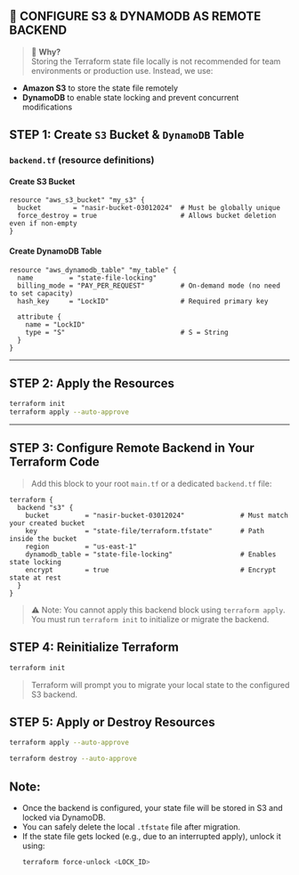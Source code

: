 ## 🚀 CONFIGURE S3 & DYNAMODB AS REMOTE BACKEND

> 📌 **Why?**  
Storing the Terraform state file locally is not recommended for team environments or production use. Instead, we use:
- **Amazon S3** to store the state file remotely
- **DynamoDB** to enable state locking and prevent concurrent modifications

## STEP 1: Create `S3` Bucket & `DynamoDB` Table

### `backend.tf` (resource definitions)

#### Create S3 Bucket

```hcl
resource "aws_s3_bucket" "my_s3" {
  bucket        = "nasir-bucket-03012024"  # Must be globally unique
  force_destroy = true                     # Allows bucket deletion even if non-empty
}
```

#### Create DynamoDB Table

```hcl
resource "aws_dynamodb_table" "my_table" {
  name         = "state-file-locking"
  billing_mode = "PAY_PER_REQUEST"         # On-demand mode (no need to set capacity)
  hash_key     = "LockID"                  # Required primary key

  attribute {
    name = "LockID"
    type = "S"                             # S = String
  }
}
```

---

## STEP 2: Apply the Resources

```bash
terraform init
terraform apply --auto-approve
```

---

## STEP 3: Configure Remote Backend in Your Terraform Code

> Add this block to your root `main.tf` or a dedicated `backend.tf` file:

```hcl
terraform {
  backend "s3" {
    bucket         = "nasir-bucket-03012024"              # Must match your created bucket
    key            = "state-file/terraform.tfstate"       # Path inside the bucket
    region         = "us-east-1"
    dynamodb_table = "state-file-locking"                 # Enables state locking
    encrypt        = true                                 # Encrypt state at rest
  }
}
```

> ⚠️ Note: You cannot apply this backend block using `terraform apply`. You must run `terraform init` to initialize or migrate the backend.

## STEP 4: Reinitialize Terraform

```bash
terraform init
```
> Terraform will prompt you to migrate your local state to the configured S3 backend.


## STEP 5: Apply or Destroy Resources

```bash
terraform apply --auto-approve
```
```bash
terraform destroy --auto-approve
```

## Note:

- Once the backend is configured, your state file will be stored in S3 and locked via DynamoDB.
- You can safely delete the local `.tfstate` file after migration.
- If the state file gets locked (e.g., due to an interrupted apply), unlock it using:
  ```bash
  terraform force-unlock <LOCK_ID>
  ```
